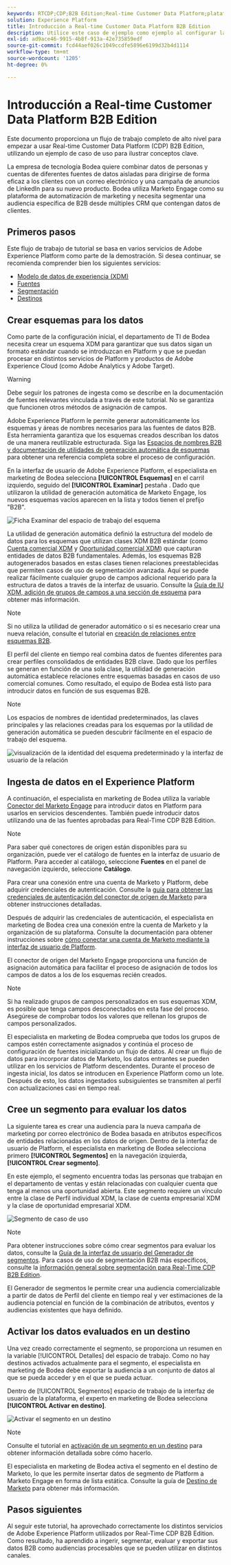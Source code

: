 ```yaml
---
keywords: RTCDP;CDP;B2B Edition;Real-time Customer Data Platform;plataforma de datos de clientes en tiempo real;cdp en tiempo real;b2b;cdp
solution: Experience Platform
title: Introducción a Real-time Customer Data Platform B2B Edition
description: Utilice este caso de ejemplo como ejemplo al configurar la implementación de Adobe Real-time Customer Data Platform B2B Edition.
exl-id: ad9ace46-9915-4b8f-913a-42e735859edf
source-git-commit: fcd44aef026c1049ccdfe5896e6199d32b4d1114
workflow-type: tm+mt
source-wordcount: '1205'
ht-degree: 0%

---
```


# Introducción a Real-time Customer Data Platform B2B Edition

Este documento proporciona un flujo de trabajo completo de alto nivel para empezar a usar Real-time Customer Data Platform (CDP) B2B Edition, utilizando un ejemplo de caso de uso para ilustrar conceptos clave.

La empresa de tecnología Bodea quiere combinar datos de personas y cuentas de diferentes fuentes de datos aisladas para dirigirse de forma eficaz a los clientes con un correo electrónico y una campaña de anuncios de LinkedIn para su nuevo producto. Bodea utiliza Marketo Engage como su plataforma de automatización de marketing y necesita segmentar una audiencia específica de B2B desde múltiples CRM que contengan datos de clientes.

## Primeros pasos

Este flujo de trabajo de tutorial se basa en varios servicios de Adobe Experience Platform como parte de la demostración. Si desea continuar, se recomienda comprender bien los siguientes servicios:

- [Modelo de datos de experiencia (XDM)](../xdm/home.md)
- [Fuentes](../sources/home.md)
- [Segmentación](../segmentation/home.md)
- [Destinos](../destinations/home.md)

## Crear esquemas para los datos

Como parte de la configuración inicial, el departamento de TI de Bodea necesita crear un esquema XDM para garantizar que sus datos sigan un formato estándar cuando se introduzcan en Platform y que se puedan procesar en distintos servicios de Platform y productos de Adobe Experience Cloud (como Adobe Analytics y Adobe Target).

>[!WARNING]
>
>Debe seguir los patrones de ingesta como se describe en la documentación de fuentes relevantes vinculada a través de este tutorial. No se garantiza que funcionen otros métodos de asignación de campos.

Adobe Experience Platform le permite generar automáticamente los esquemas y áreas de nombres necesarios para las fuentes de datos B2B. Esta herramienta garantiza que los esquemas creados describan los datos de una manera reutilizable estructurada. Siga las [Espacios de nombres B2B y documentación de utilidades de generación automática de esquemas](../sources/connectors/adobe-applications/marketo/marketo-namespaces.md) para obtener una referencia completa sobre el proceso de configuración.

En la interfaz de usuario de Adobe Experience Platform, el especialista en marketing de Bodea selecciona **[!UICONTROL Esquemas]** en el carril izquierdo, seguido del **[!UICONTROL Examinar]** pestaña . Dado que utilizaron la utilidad de generación automática de Marketo Engage, los nuevos esquemas vacíos aparecen en la lista y todos tienen el prefijo &quot;B2B&quot;.

![Ficha Examinar del espacio de trabajo del esquema](./assets/b2b-tutorial/empty-b2b-schemas.png)

La utilidad de generación automática definió la estructura del modelo de datos para los esquemas que utilizan clases XDM B2B estándar (como [Cuenta comercial XDM](../xdm/classes/b2b/business-account.md) y [Oportunidad comercial XDM](../xdm/classes/b2b/business-opportunity.md)) que capturan entidades de datos B2B fundamentales. Además, los esquemas B2B autogenerados basados en estas clases tienen relaciones preestablecidas que permiten casos de uso de segmentación avanzada. Aquí se puede realizar fácilmente cualquier grupo de campos adicional requerido para la estructura de datos a través de la interfaz de usuario. Consulte la [Guía de IU XDM, adición de grupos de campos a una sección de esquema](../xdm/ui/resources/schemas.md#add-field-groups) para obtener más información.

>[!NOTE]
> 
>Si no utiliza la utilidad de generador automático o si es necesario crear una nueva relación, consulte el tutorial en [creación de relaciones entre esquemas B2B](../xdm/tutorials/relationship-b2b.md).

El perfil del cliente en tiempo real combina datos de fuentes diferentes para crear perfiles consolidados de entidades B2B clave. Dado que los perfiles se generan en función de una sola clase, la utilidad de generación automática establece relaciones entre esquemas basadas en casos de uso comercial comunes. Como resultado, el equipo de Bodea está listo para introducir datos en función de sus esquemas B2B.

>[!NOTE]
> 
>Los espacios de nombres de identidad predeterminados, las claves principales y las relaciones creadas para los esquemas por la utilidad de generación automática se pueden descubrir fácilmente en el espacio de trabajo del esquema.
>
>![visualización de la identidad del esquema predeterminado y la interfaz de usuario de la relación](./assets/b2b-tutorial/schema-identity-relationship.png)

## Ingesta de datos en el Experience Platform

A continuación, el especialista en marketing de Bodea utiliza la variable [Conector del Marketo Engage](../sources/connectors/adobe-applications/marketo/marketo.md) para introducir datos en Platform para usarlos en servicios descendentes. También puede introducir datos utilizando una de las fuentes aprobadas para Real-Time CDP B2B Edition.

>[!NOTE]
> 
>Para saber qué conectores de origen están disponibles para su organización, puede ver el catálogo de fuentes en la interfaz de usuario de Platform. Para acceder al catálogo, seleccione **Fuentes** en el panel de navegación izquierdo, seleccione **Catálogo**.

Para crear una conexión entre una cuenta de Marketo y Platform, debe adquirir credenciales de autenticación. Consulte la [guía para obtener las credenciales de autenticación del conector de origen de Marketo](../sources/connectors/adobe-applications/marketo/marketo-auth.md) para obtener instrucciones detalladas.

Después de adquirir las credenciales de autenticación, el especialista en marketing de Bodea crea una conexión entre la cuenta de Marketo y la organización de su plataforma. Consulte la documentación para obtener instrucciones sobre [cómo conectar una cuenta de Marketo mediante la interfaz de usuario de Platform](../sources/tutorials/ui/create/adobe-applications/marketo.md).

El conector de origen del Marketo Engage proporciona una función de asignación automática para facilitar el proceso de asignación de todos los campos de datos a los de los esquemas recién creados.

>[!NOTE]
> 
>Si ha realizado grupos de campos personalizados en sus esquemas XDM, es posible que tenga campos desconectados en esta fase del proceso. Asegúrese de comprobar todos los valores que rellenan los grupos de campos personalizados.

El especialista en marketing de Bodea comprueba que todos los grupos de campos estén correctamente asignados y continúa el proceso de configuración de fuentes inicializando un flujo de datos. Al crear un flujo de datos para incorporar datos de Marketo, los datos entrantes se pueden utilizar en los servicios de Platform descendentes. Durante el proceso de ingesta inicial, los datos se introducen en Experience Platform como un lote. Después de esto, los datos ingestados subsiguientes se transmiten al perfil con actualizaciones casi en tiempo real.

## Cree un segmento para evaluar los datos

La siguiente tarea es crear una audiencia para la nueva campaña de marketing por correo electrónico de Bodea basada en atributos específicos de entidades relacionadas en los datos de origen. Dentro de la interfaz de usuario de Platform, el especialista en marketing de Bodea selecciona primero **[!UICONTROL Segmentos]** en la navegación izquierda, **[!UICONTROL Crear segmento]**.

En este ejemplo, el segmento encuentra todas las personas que trabajan en el departamento de ventas y están relacionadas con cualquier cuenta que tenga al menos una oportunidad abierta. Este segmento requiere un vínculo entre la clase de Perfil individual XDM, la clase de cuenta empresarial XDM y la clase de oportunidad empresarial XDM.

![Segmento de caso de uso](./assets/b2b-tutorial/use-case-segment.png)

>[!NOTE]
> 
>Para obtener instrucciones sobre cómo crear segmentos para evaluar los datos, consulte la [Guía de la interfaz de usuario del Generador de segmentos](../segmentation/ui/segment-builder.md). Para casos de uso de segmentación B2B más específicos, consulte la [información general sobre segmentación para Real-Time CDP B2B Edition](./segmentation/b2b.md).

El Generador de segmentos le permite crear una audiencia comercializable a partir de datos de Perfil del cliente en tiempo real y ver estimaciones de la audiencia potencial en función de la combinación de atributos, eventos y audiencias existentes que haya definido.

## Activar los datos evaluados en un destino

Una vez creado correctamente el segmento, se proporciona un resumen en la variable [!UICONTROL Detalles] del espacio de trabajo. Como no hay destinos activados actualmente para el segmento, el especialista en marketing de Bodea debe exportar la audiencia a un conjunto de datos al que se pueda acceder y en el que se pueda actuar.

Dentro de [!UICONTROL Segmentos] espacio de trabajo de la interfaz de usuario de la plataforma, el experto en marketing de Bodea selecciona **[!UICONTROL Activar en destino]**.

![Activar el segmento en un destino](./assets/b2b-tutorial/activate-to-destination.png)

>[!NOTE]
> 
>Consulte el tutorial en [activación de un segmento en un destino](https://experienceleague.adobe.com/docs/marketo/using/product-docs/core-marketo-concepts/smart-lists-and-static-lists/static-lists/push-an-adobe-experience-cloud-segment-to-a-marketo-static-list.html) para obtener información detallada sobre cómo hacerlo.

El especialista en marketing de Bodea activa el segmento en el destino de Marketo, lo que les permite insertar datos de segmento de Platform a Marketo Engage en forma de lista estática. Consulte la guía de [Destino de Marketo](https://experienceleague.adobe.com/docs/experience-platform/destinations/catalog/adobe/marketo-engage.html) para obtener más información.

## Pasos siguientes

Al seguir este tutorial, ha aprovechado correctamente los distintos servicios de Adobe Experience Platform utilizados por Real-Time CDP B2B Edition. Como resultado, ha aprendido a ingerir, segmentar, evaluar y exportar sus datos B2B como audiencias procesables que se pueden utilizar en distintos canales.
